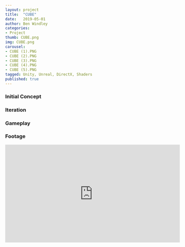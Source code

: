```yaml
---
layout: project
title:  "CUBE"
date:   2019-05-01
author: Ben Windley
categories:
- Project
thumb: CUBE.png
img: CUBE.png
carousel:
- CUBE (1).PNG
- CUBE (2).PNG
- CUBE (3).PNG
- CUBE (4).PNG
- CUBE (5).PNG
tagged: Unity, Unreal, DirectX, Shaders
published: true
---
```


### Initial Concept



### Iteration



### Gameplay



### Footage

<p style="text-align: center">
<iframe width="560" height="315" src="https://www.youtube.com/embed/tkCvXTQ-Upc?rel=0&amp;showinfo=0" frameborder="0" allow="autoplay; encrypted-media" allowfullscreen></iframe>
</p>